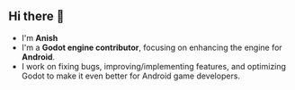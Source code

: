 ## Hi there 👋
- I'm **Anish**
- I'm a **Godot engine contributor**, focusing on enhancing the engine for **Android**.
- I work on fixing bugs, improving/implementing features, and optimizing Godot to make it even better for Android game developers.

